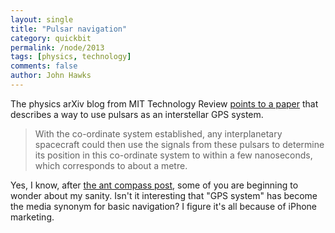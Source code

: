 ```yaml
---
layout: single 
title: "Pulsar navigation" 
category: quickbit
permalink: /node/2013
tags: [physics, technology] 
comments: false 
author: John Hawks 
---
```


The physics arXiv blog from MIT Technology Review <a href="http://www.technologyreview.com/blog/arxiv/23576/">points to a paper</a> that describes a way to use pulsars as an interstellar GPS system. 

<blockquote>With the co-ordinate system established, any interplanetary spacecraft could then use the signals from these pulsars to determine its position in this co-ordinate system to within a few nanoseconds, which corresponds to about a metre.</blockquote>

Yes, I know, after <a href="http://johnhawks.net/node/1999">the ant compass post</a>, some of you are beginning to wonder about my sanity. Isn't it interesting that "GPS system" has become the media synonym for basic navigation? I figure it's all because of iPhone marketing. 


